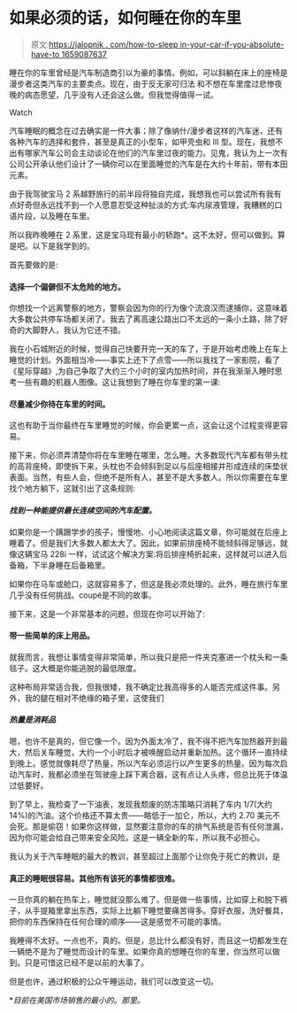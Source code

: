 # 如果必须的话，如何睡在你的车里

> 原文:[https://jalopnik . com/how-to-sleep in-your-car-if-you-absolute-have-to 1659087637](https://jalopnik.com/how-to-sleep-in-your-car-if-you-absolutely-have-to-1659087637)

睡在你的车里曾经是汽车制造商引以为豪的事情。例如，可以斜躺在床上的座椅是漫步者这类汽车的主要卖点。现在，由于反无家可归法 和不想在车里度过悲惨夜晚的病态愿望，几乎没有人还会这么做。但我觉得值得一试。

Watch

汽车睡眠的概念在过去确实是一件大事；除了像纳什/漫步者这样的汽车迷，还有各种汽车的选择和套件，甚至是真正的小型车，如甲壳虫和 III 型。现在，我想不出有哪家汽车公司会主动谈论在他们的汽车里过夜的能力。见鬼，我认为上一次有公司公开承认他们设计了一辆你可以在里面睡觉的汽车是在大约十年前，带有本田元素。

由于我驾驶宝马 2 系越野旅行的前半段将独自完成，我想我也可以尝试所有我有点好奇但永远找不到一个人愿意忍受这种扯淡的方式:车内尿液管理，我糟糕的口语片段，以及睡在车里。

所以我昨晚睡在 2 系里，这是宝马现有最小的轿跑*。这不太好，但可以做到。算是吧。以下是我学到的。

首先要做的是:

#### 选择一个偏僻但不太危险的地方。

你想找一个远离警察的地方，警察会因为你的行为像个流浪汉而逮捕你，这意味着大多数公共停车场都关闭了。我去了离高速公路出口不太远的一条小土路，除了好奇的大脚野人，我认为它还不错。

我在小石城附近的时候，觉得自己快要开完一天的车了，于是开始考虑晚上在车上睡觉的计划。外面相当冷——事实上还下了点雪——所以我找了一家影院，看了《星际穿越》,为自己争取了大约三个小时的室内加热时间，并在我渐渐入睡时思考一些有趣的机器人图像。这让我想到了睡在你车里的第一课:

#### 尽量减少你待在车里的时间。

这也有助于当你最终在车里睡觉的时候，你会更累一点，这会让这个过程变得更容易。

接下来，你必须弄清楚你将在车里睡在哪里，怎么睡。大多数现代汽车都有带头枕的高背座椅，即使拆下来，头枕也不会倾斜到足以与后座相接并形成连续的床垫状表面。当然，有些人会，但绝不是所有人，甚至不是大多数人。所以你需要在车里找个地方躺下，这就引出了这条规则:

#### *找到一种能提供最长连续空间的汽车配置。*

如果你是一个蹒跚学步的孩子，慢慢地、小心地阅读这篇文章，你可能就在后座上睡着了。但是我们大多数人都太大了。因此，如果前排座椅不能倾斜得足够远，就像这辆宝马 228i 一样，试试这个解决方案:将后排座椅折起来，这样就可以进入后备箱，下半身睡在后备箱里。

如果你在马车或舱口，这就容易多了，但这是我必须处理的。此外，睡在旅行车里几乎没有任何挑战。coupé是不同的故事。

接下来，这是一个非常基本的问题，但现在你可以开始了:

#### 带一些简单的床上用品。

就我而言，我想让事情变得非常简单，所以我只是把一件夹克塞进一个枕头和一条毯子。这大概是你能逃脱的最低限度。

这种布局非常适合我，但我很矮，我不确定比我高得多的人能否完成这件事。另外，我的腿在相对不绝缘的箱子里，这使我们

#### *热量是消耗品*

嗯，也许不是真的，但它像一个。因为外面太冷了，我不得不把汽车加热器开到最大，然后关车睡觉，大约一个小时后才被唤醒启动并重新加热。这个循环一直持续到晚上。感觉就像耗尽了热量，所以汽车必须运行以产生更多的热量。因为每次启动汽车时，我都必须坐在驾驶座上踩下离合器，这有点让人头疼，但总比死于体温过低要好。

到了早上，我检查了一下油表，发现我颓废的防冻策略只消耗了车内 1/7(大约 14%)的汽油。这个价格还不算太贵——略低于一加仑，所以，大约 2.70 美元不会死。那是偷窃！如果你这样做，显然要注意你的车的排气系统是否有任何泄漏，因为你可能会给自己带来安全风险。这是一辆全新的车，所以我不必担心。

我认为关于汽车睡眠的最大的教训，甚至超过上面那个让你免于死亡的教训，是

#### 真正的睡眠很容易。其他所有该死的事情都很难。

一旦你真的躺在热车上，睡觉就没那么难了。但是做一些事情，比如穿上和脱下裤子，从手提箱里拿出东西，实际上比躺下睡觉要痛苦得多。穿好衣服，洗好餐具，把你的东西保持在任何合理的顺序——这是感觉不可能的事情。

我睡得不太好。一点也不，真的。但是，总比什么都没有好，而且这一切都发生在一辆绝不是为了睡觉而设计的车里。如果你真的想睡在你的车里，你当然可以做到。只是可惜这已经不是以前的大事了。

但是也许，通过积极的公众午睡运动，我们可以改变这一切。

**目前在美国市场销售的最小的。那里。*
